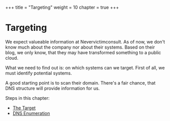 +++
title = "Targeting"
weight = 10
chapter = true
+++

# Targeting

We expect valueable information at Nevervictimconsult.
As of now, we don't know much about the company nor about their systems.
Based on their blog, we only know, that they may have transformed something to a public cloud.

What we need to find out is: on which systems can we target.
First of all, we must identify potential systems.

A good starting point is to scan their domain.
There's a fair chance, that DNS structure will provide information for us.

Steps in this chapter:

- [The Target](/01_targeting/01_nevervictimconsult/)
- [DNS Enumeration](/01_targeting/02_dnsEnumeration/)